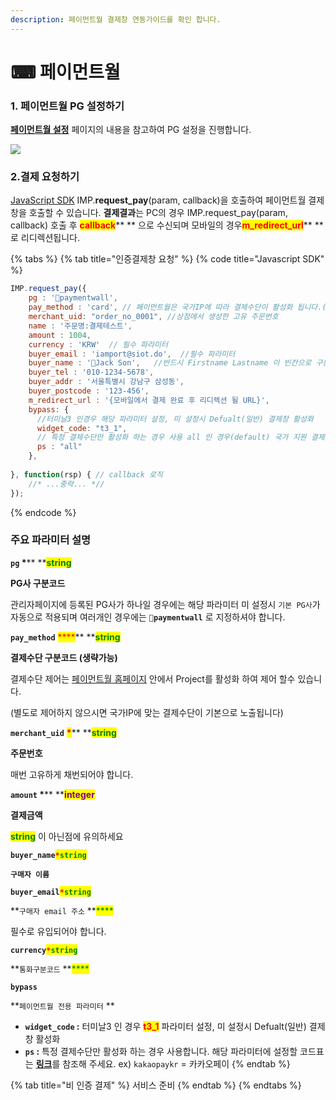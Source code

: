 ```yaml
---
description: 페이먼트월 결제창 연동가이드를 확인 합니다.
---
```


# ⌨ 페이먼트월

### 1. 페이먼트월 PG 설정하기

[**페이먼트월 설정**](../../undefined/2.-pg/payment-gateway/undefined-1.md) 페이지의 내용을 참고하여 PG 설정을 진행합니다.

![](../../.gitbook/assets/Paymentwall\_logo\_dark\_latest.jpeg)

### 2.결제 요청하기

[JavaScript SDK](../../sdk/javascript-sdk/) IMP.**request\_pay**(param, callback)을 호출하여 페이먼트월 결제창을 호출할 수 있습니다. **결제결과**는 PC의 경우 IMP.request\_pay(param, callback) 호출 후 <mark style="color:red;">**callback**</mark>** ** 으로 수신되며 모바일의 경우<mark style="color:red;">**m\_redirect\_url**</mark>** ** 로 리디렉션됩니다.

{% tabs %}
{% tab title="인증결제창 요청" %}
{% code title="Javascript SDK" %}
```javascript
IMP.request_pay({
    pg : 'paymentwall',
    pay_method : 'card', // 페이먼트월은 국가IP에 따라 결제수단이 활성화 됩니다.(생략가능)
    merchant_uid: "order_no_0001", //상점에서 생성한 고유 주문번호
    name : '주문명:결제테스트',
    amount : 1004,
    currency : 'KRW'  // 필수 파라미터
    buyer_email : 'iamport@siot.do',  //필수 파라미터 
    buyer_name : 'Jack Son',   //반드시 Firstname Lastname 이 빈칸으로 구분되어야 
    buyer_tel : '010-1234-5678',
    buyer_addr : '서울특별시 강남구 삼성동',
    buyer_postcode : '123-456',
    m_redirect_url : '{모바일에서 결제 완료 후 리디렉션 될 URL}',
    bypass: {
      //터미날3 인경우 해당 파라미터 설정, 미 설정시 Defualt(일반) 결제창 활성화
      widget_code: "t3_1",  
      // 특정 결제수단만 활성화 하는 경우 사용 all 인 경우(default) 국가 지원 결제수단 모두 표
      ps : "all"  
    },
    
}, function(rsp) { // callback 로직
	//* ...중략... *//
});
```
{% endcode %}

####

### 주요 파라미터 설명

**`pg`  **<mark style="color:red;">**\***</mark>**  **<mark style="color:green;">**s**</mark><mark style="color:green;">**tring**</mark>

**PG사 구분코드**

관리자페이지에 등록된 PG사가 하나일 경우에는 해당 파라미터 미 설정시 `기본 PG사`가 자동으로 적용되며 여러개인 경우에는 **`paymentwall`** 로 지정하셔야 합니다.



**`pay_method`** <mark style="color:red;">****</mark>** **<mark style="color:green;">**s**</mark><mark style="color:green;">**tring**</mark>

**결제수단 구분코드 (생략가능)**

결제수단 제어는 [페이먼트월 홈페이지](https://api.paymentwall.com/) 안에서 Project를 활성화 하여 제어 할수 있습니다.&#x20;

(별도로 제어하지 않으시면 국가IP에 맞는 결제수단이 기본으로 노출됩니다)



**`merchant_uid`** <mark style="color:red;">**\***</mark>** **<mark style="color:green;">**s**</mark><mark style="color:green;">**tring**</mark>

**주문번호**

매번 고유하게 채번되어야 합니다.



**`amount`  **<mark style="color:red;">**\***</mark>** **<mark style="color:purple;">**integer**</mark>

**결제금액**

<mark style="color:green;">**string**</mark> 이 아닌점에 유의하세요



**`buyer_name`**<mark style="color:red;">**`*`**</mark><mark style="color:green;">**`string`**</mark>

**`구매자 이름`**



**`buyer_email`**<mark style="color:red;">**`*`**</mark><mark style="color:green;">**`string`**</mark>

**`구매자 email 주소` **<mark style="color:green;">****</mark>&#x20;

필수로 유입되어야 합니다.



**`currency`**<mark style="color:red;">**`*`**</mark><mark style="color:green;">**`string`**</mark>

**`통화구분코드` **<mark style="color:green;">****</mark>&#x20;



**`bypass`**

**`페이먼트월 전용 파라미터` **&#x20;

* **`widget_code` :**  터미날3 인 경우 <mark style="color:red;">**t3\_1**</mark>  파라미터 설정, 미 설정시 Defualt(일반) 결제창 활성화
* **`ps` :**  특정 결제수단만 활성화 하는 경우 사용합니다. 해당 파라미터에 설정할 코드표는 [**링크**](https://docs.paymentwall.com/reference/payment-system-shortcodes)를 참조해 주세요.   ex) `kakaopaykr` = 카카오페이
{% endtab %}

{% tab title="비 인증 결제" %}
서비스 준비
{% endtab %}
{% endtabs %}
